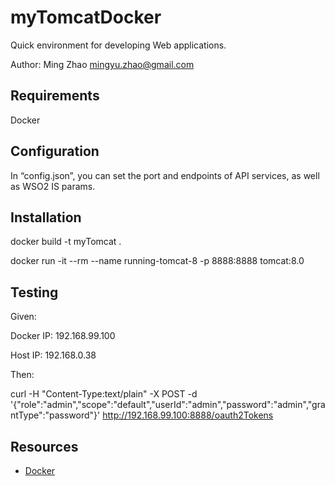 myTomcatDocker
======================
Quick environment for developing Web applications.

Author: Ming Zhao mingyu.zhao@gmail.com

Requirements
------------
Docker

Configuration
---------------
In “config.json”, you can set the port and endpoints of API services, as well as WSO2 IS params.

Installation
------------
docker build -t myTomcat . 

docker run -it --rm --name running-tomcat-8 -p 8888:8888 tomcat:8.0

Testing
-----------
Given:

Docker IP: 192.168.99.100 

Host IP:  192.168.0.38


Then:

curl -H "Content-Type:text/plain" -X POST -d '{"role":"admin","scope":"default","userId":"admin","password":"admin","grantType":"password"}' http://192.168.99.100:8888/oauth2Tokens


Resources
---------
* [Docker](http://www.docker.com)


